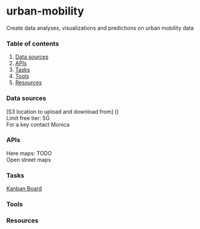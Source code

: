 # urban-mobility
Create data analyses, visualizations and predictions on urban mobility data

### Table of contents

1. [Data sources](#data)
2. [APIs](#api)
3. [Tasks](#tasks)
4. [Tools](#tools)
5. [Resources](#resources)

### Data sources<a name="data"></a>

[S3 location to upload and download from] ()  
Limit free tier: 5G  
For a key contact Monica

### APIs<a name="api"></a>
Here maps: TODO  
Open street maps  

### Tasks<a name="tasks"></a>
[Kanban Board](https://github.com/futurice/urban-mobility/projects/1)

### Tools<a name="tools"></a>

### Resources<a name="resources"></a>
